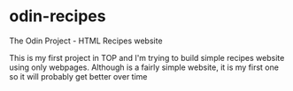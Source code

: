 # odin-recipes
The Odin Project - HTML Recipes website

This is my first project in TOP and I'm trying to build simple recipes website 
using only webpages. Although is a fairly simple website, it is my first one
so it will probably get better over time
